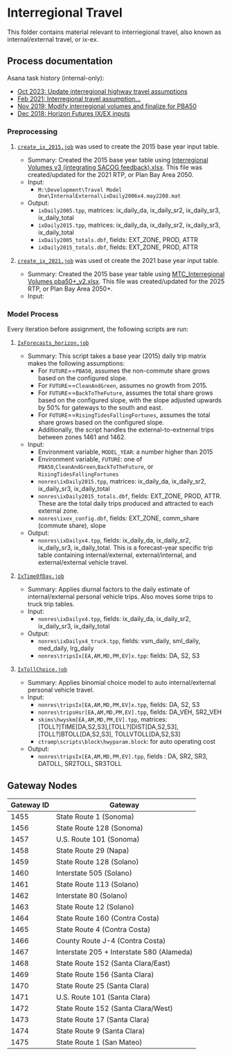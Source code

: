 # Interregional Travel

This folder contains material relevant to interriegional travel, also known as internal/external travel, or ix-ex.

## Process documentation

Asana task history (internal-only):
* [Oct 2023: Update interregional highway travel assumptions](https://app.asana.com/0/1204085012544660/1203759802600901/f)
* [Feb 2021: Interregional travel assumption...](https://app.asana.com/0/310827677834656/1199962632605860/f)
* [Nov 2019: Modify interregional volumes and finalize for PBA50](https://app.asana.com/0/403262763383022/1107875685875486/f)
* [Dec 2018: Horizon Futures IX/EX inputs](https://app.asana.com/0/403262763383021/802137197128986/f)

### Preprocessing

1. [`create_ix_2015.job`](create_ix_2015.job) was used to create the 2015 base year input table.
    * Summary: Created the 2015 base year table using [Interregional Volumes v3 (integrating SACOG feedback).xlsx](https://mtcdrive.box.com/s/1v6my109gjxq7v7kxc9j63sumzie9jbw). This file was created/updated for the 2021 RTP, or Plan Bay Area 2050.
    * Input: 
        * `M:\Development\Travel Model One\InternalExternal\ixDaily2006x4.may2208.mat`
    * Output:
        * `ixDaily2005.tpp`, matrices: ix_daily_da, ix_daily_sr2, ix_daily_sr3, ix_daily_total
        * `ixDaily2015.tpp`, matrices: ix_daily_da, ix_daily_sr2, ix_daily_sr3, ix_daily_total
        * `ixDaily2005_totals.dbf`, fields: EXT_ZONE, PROD, ATTR
        * `ixDaily2015_totals.dbf`, fields: EXT_ZONE, PROD, ATTR

2. [`create_ix_2021.job`](create_ix_2021.job) was used ot create the 2021 base year input table.
    * Summary: Created the 2015 base year table using [MTC_Interregional Volumes pba50+_v2.xlsx](https://mtcdrive.box.com/s/agq4nyowcdpdb2udf2v2s3j1j32fazva). This file was created/updated for the 2025 RTP, or Plan Bay Area 2050+.
    * Input: 

### Model Process
Every iteration before assignment, the following scripts are run:

1. [`IxForecasts_horizon.job`](../../model-files/scripts/nonres/IxForecasts_horizon.job)
    * Summary: This script takes a base year (2015) daily trip matrix makes the following assumptions:
        * For `FUTURE`==`PBA50`, assumes the non-commute share grows based on the configured slope.
        * For `FUTURE`==`CleanAndGreen`, assumes no growth from 2015.
        * For `FUTURE`==`BackToTheFuture`, assumes the total share grows based on the configured slope, with the slope adjusted upwards by 50% for gateways to the south and east.
        * For `FUTURE`==`RisingTidesFallingFortunes`, assumes the total share grows based on the configured slope.
        * Additionally, the script handles the external-to-extnernal trips between zones 1461 and 1462.
    * Input: 
        * Environment variable, `MODEL_YEAR`: a number higher than 2015
        * Environment variable, `FUTURE`: one of `PBA50`,`CleanAndGreen`,`BackToTheFuture`, or `RisingTidesFallingFortunes`
        * `nonres\ixDaily2015.tpp`, matrices: ix_daily_da, ix_daily_sr2, ix_daily_sr3, ix_daily_total
        * `nonres\ixDaily2015_totals.dbf`, fields: EXT_ZONE, PROD, ATTR.  These are the total daily trips produced and attracted to each external zone.
        * `nonres\ixex_config.dbf`, fields: EXT_ZONE, comm_share (commute share), slope
    * Output:
        * `nonres\ixDailyx4.tpp`, fields: ix_daily_da, ix_daily_sr2, ix_daily_sr3, ix_daily_total. This is a forecast-year specific trip table containing internal/external, external/internal, and external/external vehicle travel.

2. [`IxTimeOfDay.job`](../../model-files/scripts/nonres/IxTimeOfDay.job)
    * Summary: Applies diurnal factors to the daily estimate of internal/external personal vehicle trips. Also moves some trips to truck trip tables.
    * Input:
        * `nonres\ixDailyx4.tpp`, fields: ix_daily_da, ix_daily_sr2, ix_daily_sr3, ix_daily_total
    * Output:
        * `nonres\ixDailyx4_truck.tpp`, fields: vsm_daily, sml_daily, med_daily, lrg_daily
        * `nonres\tripsIx[EA,AM,MD,PM,EV]x.tpp`: fields: DA, S2, S3

3. [`IxTollChoice.job`](../../model-files/scripts/nonres/IxTollChoice.job)
    * Summary: Applies binomial choice model to auto internal/external personal vehicle travel.
    * Input:
        * `nonres\tripsIx[EA,AM,MD,PM,EV]x.tpp`, fields: DA, S2, S3
        * `nonres\tripsHsr[EA,AM,MD,PM,EV].tpp`, fields: DA_VEH, SR2_VEH
        * `skims\hwyskm[EA,AM,MD,PM,EV].tpp`, matrices: [TOLL?]TIME[DA,S2,S3],[TOLL?]DIST[DA,S2,S3], [TOLL?]BTOLL[DA,S2,S3], TOLLVTOLL[DA,S2,S3]
        * `ctramp\scripts\block\hwyparam.block`: for auto operating cost
    * Output:
        *  `nonres\tripsIx[EA,AM,MD,PM,EV].tpp`, fields : DA, SR2, SR3, DATOLL, SR2TOLL, SR3TOLL

## Gateway Nodes


|	Gateway ID	|	Gateway	|
| ------------- | --------- |
|	1455	|	State Route 1 (Sonoma)	|
|	1456	|	State Route 128 (Sonoma)	|
|	1457	|	U.S. Route 101 (Sonoma)	|
|	1458	|	State Route 29 (Napa)	|
|	1459	|	State Route 128 (Solano)	|
|	1460	|	Interstate 505 (Solano)	|
|	1461	|	State Route 113 (Solano)	|
|	1462	|	Interstate 80 (Solano)	|
|	1463	|	State Route 12 (Solano)	|
|	1464	|	State Route 160 (Contra Costa)	|
|	1465	|	State Route 4 (Contra Costa)	|
|	1466	|	County Route J-4 (Contra Costa)	|
|	1467	|	Interstate 205 + Interstate 580 (Alameda)	|
|	1468	|	State Route 152 (Santa Clara/East)	|
|	1469	|	State Route 156 (Santa Clara)	|
|	1470	|	State Route 25 (Santa Clara)	|
|	1471	|	U.S. Route 101 (Santa Clara)	|
|	1472	|	State Route 152 (Santa Clara/West)	|
|	1473	|	State Route 17 (Santa Clara)	|
|	1474	|	State Route 9 (Santa Clara)	|
|	1475	|	State Route 1 (San Mateo)	|
